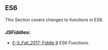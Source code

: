 ## ES6

This Section covers changes to functions in ES6.

### JSFiddles:

 * [E-3_Fall_2017: Fiddle 9](https://jsfiddle.net/RMFrenette/o6juerpk/) ES6 Functions.
 
